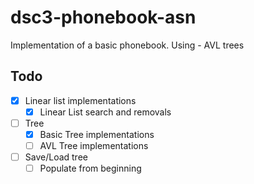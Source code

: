 # dsc3-phonebook-asn

Implementation of a basic phonebook.
Using - AVL trees

## Todo

- [X] Linear list implementations
  - [X] Linear List search and removals
- [ ] Tree
  - [X] Basic Tree implementations
  - [ ] AVL Tree implementations
- [ ] Save/Load tree
  - [ ] Populate from beginning
